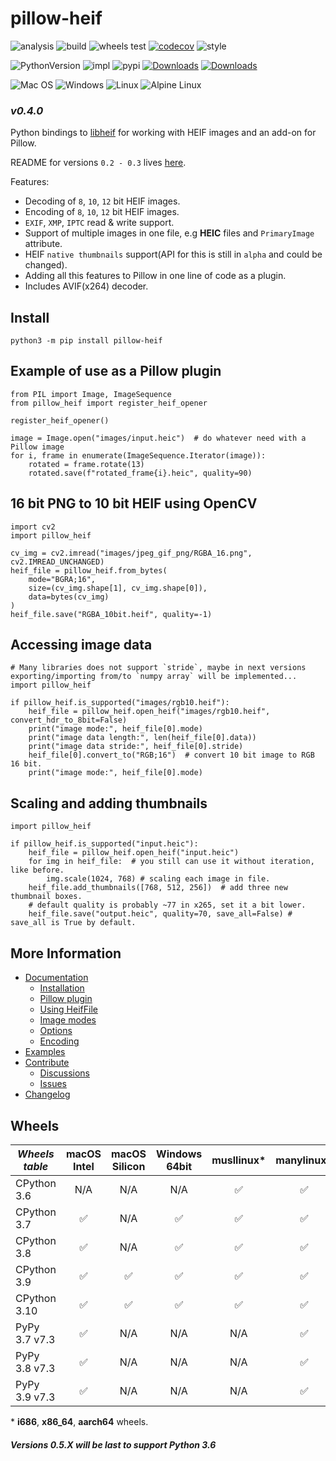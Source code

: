 # pillow-heif

![analysis](https://github.com/bigcat88/pillow_heif/actions/workflows/analysis-coverage.yml/badge.svg)
![build](https://github.com/bigcat88/pillow_heif/actions/workflows/create-release-draft.yml/badge.svg)
![wheels test](https://github.com/bigcat88/pillow_heif/actions/workflows/test-wheels.yml/badge.svg)
[![codecov](https://codecov.io/gh/bigcat88/pillow_heif/branch/master/graph/badge.svg?token=JY64F2OL6V)](https://codecov.io/gh/bigcat88/pillow_heif)
![style](https://img.shields.io/badge/code%20style-black-000000.svg)

![PythonVersion](https://img.shields.io/badge/python-3.6%20%7C%203.7%20%7C%203.8%20%7C%203.9%20%7C%203.10-blue)
![impl](https://img.shields.io/pypi/implementation/pillow_heif)
![pypi](https://img.shields.io/pypi/v/pillow_heif.svg)
[![Downloads](https://static.pepy.tech/personalized-badge/pillow-heif?period=total&units=international_system&left_color=grey&right_color=orange&left_text=Downloads)](https://pepy.tech/project/pillow-heif)
[![Downloads](https://static.pepy.tech/personalized-badge/pillow-heif?period=month&units=international_system&left_color=grey&right_color=orange&left_text=Downloads/Month)](https://pepy.tech/project/pillow-heif)

![Mac OS](https://img.shields.io/badge/mac%20os-FCC624?style=for-the-badge&logoColor=white)
![Windows](https://img.shields.io/badge/Windows-0078D6?style=for-the-badge&logo=windows&logoColor=white)
![Linux](https://img.shields.io/badge/Linux-FCC624?style=for-the-badge&logo=linux&logoColor=black)
![Alpine Linux](https://img.shields.io/badge/Alpine_Linux-0078D6.svg?style=for-the-badge&logo=alpine-linux&logoColor=white)

### **_v0.4.0_**

Python bindings to [libheif](https://github.com/strukturag/libheif) for working with HEIF images and an add-on for Pillow.

README for versions `0.2 - 0.3` lives [here](https://github.com/bigcat88/pillow_heif/blob/9d2045111d27ff842678097175c7d95b5f1ec212/README.md).

Features:
 * Decoding of `8`, `10`, `12` bit HEIF images.
 * Encoding of `8`, `10`, `12` bit HEIF images.
 * `EXIF`, `XMP`, `IPTC` read & write support.
 * Support of multiple images in one file, e.g **HEIC** files and `PrimaryImage` attribute.
 * HEIF `native thumbnails` support(API for this is still in `alpha` and could be changed).
 * Adding all this features to Pillow in one line of code as a plugin.
 * Includes AVIF(x264) decoder.

## Install
```console
python3 -m pip install pillow-heif
```

## Example of use as a Pillow plugin
```python3
from PIL import Image, ImageSequence
from pillow_heif import register_heif_opener

register_heif_opener()

image = Image.open("images/input.heic")  # do whatever need with a Pillow image
for i, frame in enumerate(ImageSequence.Iterator(image)):
    rotated = frame.rotate(13)
    rotated.save(f"rotated_frame{i}.heic", quality=90)
```

## 16 bit PNG to 10 bit HEIF using OpenCV
```python3
import cv2
import pillow_heif

cv_img = cv2.imread("images/jpeg_gif_png/RGBA_16.png", cv2.IMREAD_UNCHANGED)
heif_file = pillow_heif.from_bytes(
    mode="BGRA;16",
    size=(cv_img.shape[1], cv_img.shape[0]),
    data=bytes(cv_img)
)
heif_file.save("RGBA_10bit.heif", quality=-1)
```

## Accessing image data
```python3
# Many libraries does not support `stride`, maybe in next versions exporting/importing from/to `numpy array` will be implemented...
import pillow_heif

if pillow_heif.is_supported("images/rgb10.heif"):
    heif_file = pillow_heif.open_heif("images/rgb10.heif", convert_hdr_to_8bit=False)
    print("image mode:", heif_file[0].mode)
    print("image data length:", len(heif_file[0].data))
    print("image data stride:", heif_file[0].stride)
    heif_file[0].convert_to("RGB;16")  # convert 10 bit image to RGB 16 bit.
    print("image mode:", heif_file[0].mode)
```

## Scaling and adding thumbnails
```python3
import pillow_heif

if pillow_heif.is_supported("input.heic"):
    heif_file = pillow_heif.open_heif("input.heic")
    for img in heif_file:  # you still can use it without iteration, like before.
        img.scale(1024, 768) # scaling each image in file.
    heif_file.add_thumbnails([768, 512, 256])  # add three new thumbnail boxes.
    # default quality is probably ~77 in x265, set it a bit lower.
    heif_file.save("output.heic", quality=70, save_all=False) # save_all is True by default.
```

## More Information

- [Documentation](https://pillow-heif.readthedocs.io/)
  - [Installation](https://pillow-heif.readthedocs.io/en/latest/installation.html)
  - [Pillow plugin](https://pillow-heif.readthedocs.io/en/latest/pillow-plugin.html)
  - [Using HeifFile](https://pillow-heif.readthedocs.io/en/latest/heif-file.html)
  - [Image modes](https://pillow-heif.readthedocs.io/en/latest/image-modes.html)
  - [Options](https://pillow-heif.readthedocs.io/en/latest/options.html)
  - [Encoding](https://pillow-heif.readthedocs.io/en/latest/encoding.html)
- [Examples](https://github.com/bigcat88/pillow_heif/tree/master/examples)
- [Contribute](https://github.com/bigcat88/pillow_heif/blob/master/.github/CONTRIBUTING.md)
  - [Discussions](https://github.com/bigcat88/pillow_heif/discussions)
  - [Issues](https://github.com/bigcat88/pillow_heif/issues)
- [Changelog](https://github.com/bigcat88/pillow_heif/blob/master/CHANGELOG.md)

## Wheels

| **_Wheels table_** | macOS<br/>Intel | macOS<br/>Silicon | Windows<br/>64bit | musllinux* | manylinux* |
|--------------------|:---------------:|:-----------------:|:-----------------:|:----------:|:----------:|
| CPython 3.6        |       N/A       |        N/A        |        N/A        |     ✅      |     ✅      |
| CPython 3.7        |        ✅        |        N/A        |         ✅         |     ✅      |     ✅      |
| CPython 3.8        |        ✅        |        N/A        |         ✅         |     ✅      |     ✅      |
| CPython 3.9        |        ✅        |         ✅         |         ✅         |     ✅      |     ✅      |
| CPython 3.10       |        ✅        |         ✅         |         ✅         |     ✅      |     ✅      |
| PyPy 3.7 v7.3      |        ✅        |        N/A        |        N/A        |    N/A     |     ✅      |
| PyPy 3.8 v7.3      |        ✅        |        N/A        |        N/A        |    N/A     |     ✅      |
| PyPy 3.9 v7.3      |        ✅        |        N/A        |        N/A        |    N/A     |     ✅      |

&ast; **i686**, **x86_64**, **aarch64** wheels.

#### **_Versions 0.5.X will be last to support Python 3.6_**
